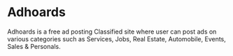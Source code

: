 # Adhoards
 Adhoards is a free ad posting Classified site where user can post ads on various categories such as Services, Jobs, Real Estate, Automobile, Events, Sales &amp; Personals. 
